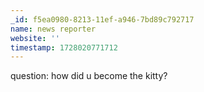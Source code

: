 ```yaml
---
_id: f5ea0980-8213-11ef-a946-7bd89c792717
name: news reporter
website: ''
timestamp: 1728020771712
---
```

question: how did u become the kitty?
